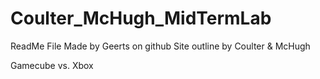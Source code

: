 # Coulter_McHugh_MidTermLab
ReadMe File Made by Geerts on github
Site outline by Coulter & McHugh

Gamecube vs. Xbox
